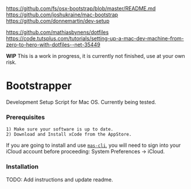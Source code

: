 https://github.com/fs/osx-bootstrap/blob/master/README.md
https://github.com/joshukraine/mac-bootstrap
https://github.com/donnemartin/dev-setup

https://github.com/mathiasbynens/dotfiles
https://code.tutsplus.com/tutorials/setting-up-a-mac-dev-machine-from-zero-to-hero-with-dotfiles--net-35449

**WIP** This is a work in progress, it is currently not finished, use at your own risk.

# Bootstrapper

Development Setup Script for Mac OS.  Currently being tested.

### Prerequisites

	1) Make sure your software is up to date.
	2) Download and Install xCode from the AppStore.

If you are going to install and use [`mas-cli`](https://github.com/argon/mas), you will need to
sign into your iCloud account before proceeding: System Preferences -> iCloud.

### Installation

TODO: Add instructions and update readme.
